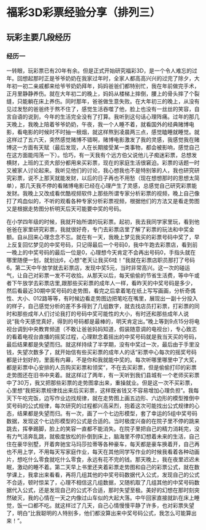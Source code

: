 # 福彩3D彩票经验分享（排列三）
## 玩彩主要几段经历
### 经历一
一转眼，玩彩票已有20年有余。但是正式开始研究福彩3D，是一个令人难忘的过年。回想起那时正是爷爷奶奶在我家过年时，全家人都高高兴兴的过完了除夕，大年初一初二亲戚都来给爷爷奶奶拜年，妈妈爸爸们都特别忙，我在年前做完手术，正月里静静养伤。就在大年初二的晚上，妈妈从楼梯上摔倒，腰上的骨头摔了个裂缝，只能躺在床上养伤。同时那年，爸爸做生意失败。在大年初三的晚上，从没有见过发愁的爸爸终于熬不住了，感觉生活吞噬了他，脸上也没有一丝丝的笑容，自言自语的说到，今年的生活完全没有了打算。我听到这句话心理阵痛。过年的那几天晚上，我晚上陪着爷爷奶奶，午夜，我一个人睡不着，就看国外的经典赌博电影，看电影的时候时不时抽一根烟，就这样熬到凌晨两三点，感觉瞌睡就睡觉。就这样过了五六天，突然感觉赌博不错啊，赌博电影激发了我的灵感，我感觉我在赌博这一方面有天赋（最后发现，人在长期接受某一类事物，都会被影响，感觉自己在这方面能闯荡一下）。恰巧，有一天我有个远方伯父说他儿子痴迷彩票，总想发横财，上班的工资大部分都用来买彩票，现在的家庭生活很窘迫。彩票的话题一时又被家人讨论起来。我听见他们的讨论，我心想我也不是特别笨的人，我也研究研究彩票，说不上那天就能发财，以后的日子再也不用愁（现在想想那时的思想太简单），那几天我不停的看赌博电影已经在心理产生了灵感，总感觉自己研究彩票能发财。我晚上又改成看优酷视频软件上那些所谓专家分析彩票的视频，晚上自己像打了鸡血似的，不听的观看各种专家分析彩票视频，根据他们的方法又是看走势图又是根据走势图分析明天后天可能要中奖的号码。

在小学四年级的时候，我就开始所谓的玩彩票。起初，我去我同学家里玩，看到他爸爸在家里研究彩票，我就很好奇，专门去彩票店里了解了彩票的玩法和中奖金额。自从回来心理念念不忘。就在有一天，我晚上梦见我买的彩票号码中奖了，早上反复回忆梦见的中奖号码，只记得最后一个号码0，我中午跑去彩票店，看到前一晚上的中奖号码的最后一位是0，心理想今天肯定不会再出号码0，手指头就在哪里随便一划，就划出6，心想“老天让我买6哇！”我就在彩票店职员那打了号码6。第二天中午放学就去彩票店，发现中奖5元，当时非常高兴。这一次的碰运气，让自己对彩票一发不可收拾。从那天以后，每天偷偷的节省生活费，等中午或者下午放学去彩票店里,跟那些买彩票的成年人一样，看昨天的中奖号码是多少，然后看最近30期中奖号码的走势图，看完之后拿着笔在纸上写写画画，分析奇偶性、大小、012路等等，有时候边看走势图边把笔吃在嘴里，展现出一副十分投入的样子，自己感觉分析的差不多得到了几组数字，就去找店员打彩票，打彩票的同时和那些成年人们讨论我打的号码中奖可能性的大小，有时还和那些成年人说说“我今天感觉真好，得到的号码都是最棒的，明天肯定出。”晚上等到9点15分将电视台调到中央教育频道（不敢让爸爸妈妈知道，假装随意调的电视台），专心致志的看着电视台直播的摇奖过程，心理默念着摇出的中奖号码就是我当天买的号码，最后结果都是失望而归。就这样持续了半学期，没有中奖过一次，最后由于手里没钱，失望次数多了，就开始信有些买彩票的成年人的话“彩票中心每次的摇奖号码都是计划好的，里面有内幕，不是你和我就能中奖的。每次听哪里哪里中了大奖，都是彩票中心安排的人员购买彩票和领奖”，不在去买彩票，但是偷偷打印的彩票走势图还在旧书中夹着。就这样过了两年，有一天听到我们县城有一个老师买彩票中了30万，我又把那些彩票的走势图拿出来，重操就业。但是这一次不买彩票，心里想“我把彩票规律找出来后买彩票，这样既省钱又不容易增加心理负担”。我每天下午吃完饭，边写作业边找规律，就在走势图上画五边形、六边形的模型推倒中奖号码的公式规律，每次研究的过程都兴高采烈，抱着这次可能找出公式规律的心态，结果都是失望而归。有一次，画了一个七边形模型，套了幸运的5组中奖号码数据，发现这个七边形模型的公式是合适的。当时极度兴奋的在院子里不停的跳来跳去，挥拳踢脚，脸上的笑容一直都不能消失。在院子里把自己的精力消耗完，没有力气活奔乱跳，就极度放松的扑倒到床上，脑海里不停幻想着未来的生活，自己住在豪华别墅，开着奔驰宝马玛莎拉蒂等各种豪车，每天都是豪车换着开，自己再也不用上学，不用每天写家庭作业，每天在其他同学写作业的时候我看着各种动画片，想吃什么零食就吃什么零食，永远有花不完的钱。那天晚上，我在夜里迟迟未眠，激动的睡不着。第二天早上书里还夹着彩票走势图和自己的彩票公式，就在数学课上，我拿出来看看，再将几组其他的中奖号码数据代入公式，发现自己的公式不合适，顿时惊呆了，心理不相信这几组数据，又随机取了几组其他的中奖号码数据代入公式，还是发现自己的公式不合适，那时失望至极。美好的幻想在那时刻突然破灭，我的心情在一天之内像过山车似的大起大落。中午回家直接就趴在床上睡觉，饭一口都不吃。就这样过了几天，自己心情慢慢平静了许多，也对彩票失望了，明白“比我聪明的人特别多，他们都没算出来中奖号码公式，我怎么可能算出来！”。
